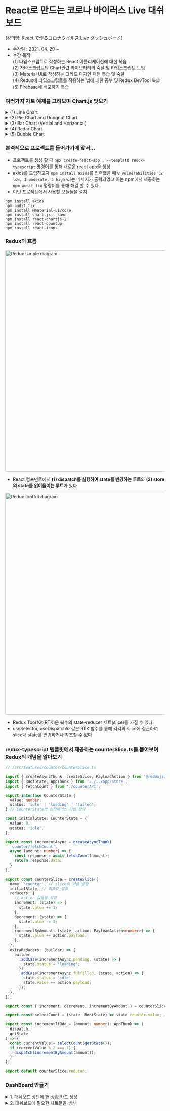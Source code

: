 # React로 만드는 코로나 바이러스 Live 대쉬보드

(강의명: [React で作るコロナウイルス Live ダッシュボード](https://www.udemy.com/course/covid-19-react-live/))

- 수강일 : 2021. 04. 29 ~
- 수강 목적<br/>
  (1) 타입스크립트로 작성하는 React 어플리케이션에 대한 복습 <br/>
  (2) 자바스크립트의 Chart관련 라이브러리의 숙달 및 타입스크립트 도입<br/>
  (3) Material UI로 작성하는 그리드 디자인 패턴 복습 및 숙달<br/>
  (4) Redux에 타입스크립트를 적용하는 법에 대한 공부 및 Redux DevTool 복습<br/>
  (5) Firebase에 배포하기 복습<br/>

### 여러가지 차트 예제를 그려보며 Chart.js 맛보기

<details>
<summary>(1) Line Chart</summary>
<div markdown="1-1">

<br/>
<image src="https://user-images.githubusercontent.com/67398691/116504620-abeeb800-a8f3-11eb-9e6a-18945b961cf7.png" alt="line chart" width="600px" />

```typescript
import React from 'react';
import { Line } from 'react-chartjs-2';
import { ChartData } from 'chart.js';

const data: ChartData = {
  labels: ['Mon', 'Tue', 'Wed', 'Thu', 'Fri', 'Sat', 'Sun'],
  datasets: [
    {
      label: 'Demo Line Plot',
      data: [5, 6, 9, 15, 30, 40, 80],
      fill: true,
      backgroundColor: '#008080',
      borderColor: '#7fffd4',
      pointBorderWidth: 10,
    },
  ],
};

const LinePlot = () => {
  return (
    <div>
      <Line data={data} type="line" />
    </div>
  );
}; // react-chartjs-2의 컴포넌트는 data값과 type값이 반드시 필요함

export default LinePlot;
```

</div>
</details>

<details>
<summary>(2) Pie Chart and Dougnut Chart</summary>
<div markdown="1-2">
  
<br/>
<image src="https://user-images.githubusercontent.com/67398691/116504749-038d2380-a8f4-11eb-9de2-4c7c36da6e2c.PNG" alt="pie chart" width="600px" />
<image src="https://user-images.githubusercontent.com/67398691/116504766-10117c00-a8f4-11eb-82d0-d4d5839156d4.png" alt="pie chart" width="600px" />

```typescript
import React from 'react';
import { Pie, Doughnut } from 'react-chartjs-2';
import { ChartData } from 'chart.js';

const data: ChartData = {
  labels: ['Windows', 'Mac', 'Linux'],
  datasets: [
    {
      label: 'OS Percentage',
      data: [90, 7, 3],
      backgroundColor: ['#4169e1', '#ff1493', '#FFCE56'],
      hoverBackgroundColor: ['#36A2EB', 'FF6384', 'FFCE56'],
      borderColor: ['transparent', 'transparent', 'transparent'],
      pointBorderWidth: 10,
    },
  ],
};

const PiePlot: React.FC = () => {
  return (
    <div>
      <Pie data={data} type="pie" />
      <Doughnut data={data} type="doughnut" />
    </div>
  );
};

export default PiePlot;
```

</div>
</details>

<details>
<summary>(3) Bar Chart (Vertial and Horizontal)</summary>
<div markdown="1-3">

<br/>
<image src="https://user-images.githubusercontent.com/67398691/116504726-f839f800-a8f3-11eb-8c58-6739f2709515.png" alt=" chart" width="600px" />

```typescript
import React from 'react';
import { Bar } from 'react-chartjs-2';
import { ChartData } from 'chart.js';

const data: ChartData = {
  labels: ['Mon', 'Tue', 'Wed', 'Thu', 'Fri', 'Sat', 'Sun'],
  datasets: [
    {
      label: 'Demo Bar Plot',
      backgroundColor: '#20b2aa',
      borderColor: 'transparent',
      hoverBackgroundColor: '#5f9ea0',
      data: [50, 30, 70, 15, 50, 0, 100],
    },
  ],
};
const options = {
  indexAxis: 'y',
};

const BarPlot: React.FC = () => {
  return (
    <div>
      <Bar data={data} type="bar" />
      <Bar data={data} type="bar" options={options} />
    </div>
  );
};

export default BarPlot;
```

</div>
</details>

<details>
<summary>(4) Radar Chart</summary>
<div markdown="1-4">
 
<br/>
<image src="https://user-images.githubusercontent.com/67398691/116504707-ea847280-a8f3-11eb-96ad-bc6a3eb70708.png" alt="radar chart" width="600px" />

```typescript
import React from 'react';
import { Radar } from 'react-chartjs-2';
import { ChartData } from 'chart.js';

const data: ChartData = {
  labels: [
    'React',
    'Vue',
    'Angular',
    'JavaScript',
    'TypeScript',
    'Redux',
    'REST API',
  ],
  datasets: [
    {
      label: 'Person A',
      backgroundColor: 'rgba(179, 181, 198, 0.2)',
      borderColor: '#008b8b',
      pointBackgroundColor: '#008b8b',
      pointBorderColor: '#fff',
      data: [100, 50, 30, 90, 50, 70, 40],
    },
    {
      label: 'Person B',
      backgroundColor: 'rgba(179, 181, 198, 0.2)',
      borderColor: '#ff1493',
      pointBackgroundColor: '#ff1493',
      pointBorderColor: '#fff',
      data: [10, 30, 100, 10, 100, 70, 60],
    },
  ],
};

const RadarPlot: React.FC = () => {
  return (
    <div>
      <Radar type="radar" data={data} />
    </div>
  );
};

export default RadarPlot;
```

</div>
</details>

<details>
<summary>(5) Bubble Chart</summary>
<div markdown="1-5">
<br/>
<image src="https://user-images.githubusercontent.com/67398691/116535415-b1adc300-a91e-11eb-901b-ac6c8ea20044.png" alt="bubble chart" width="600px" />

```typescript
import React from 'react';
import { Bubble } from 'react-chartjs-2';
import { ChartData } from 'chart.js';

const data: ChartData = {
  datasets: [
    {
      label: 'React',
      backgroundColor: '#4169e1',
      borderColor: 'transparent',
      data: [{ x: 20, y: 866, r: 107.0 }],
    },
    {
      label: 'Angular',
      backgroundColor: '#c71585',
      borderColor: 'transparent',
      data: [{ x: 30, y: 389, r: 5.8 }],
    },
    {
      label: 'Vue',
      backgroundColor: '#008080',
      borderColor: 'transparent',
      data: [{ x: 10, y: 749, r: 23.6 }],
    },
  ],
};

const options = {
  title: {
    display: true,
    fontSize: 18,
    text: 'NPM Downloads comparison (global)',
  },
  scales: {
    y: {
      scaleLabel: {
        display: true,
        labelString: 'Number of job offer in LinkedInt (Japan)',
        fontSize: 18,
      },
      ticks: {
        min: 0,
        max: 2000,
        fontSize: 14,
      },
    },
    x: {
      scaleLabel: {
        display: true,
        labelString: 'Learning Cost',
        fontSize: 18,
      },
      ticks: {
        min: 5,
        max: 35,
        fontSize: 14,
      },
    },
  },
};

const BubblePlot: React.FC = () => {
  return (
    <div>
      <Bubble data={data} type="bubble" options={options} />
    </div>
  );
};

export default BubblePlot;
```

</div>
</details>

### 본격적으로 프로젝트를 들어가기에 앞서...

- 프로젝트를 생성 할 때 `npx create-react-app . --template reudx-typescript` 명령어를 통해 새로운 react app을 생성
- axios를 도입하고자 `npm install axios`를 입력했을 때 `8 vulnerabilities (2 low, 1 moderate, 5 high)`라는 메세지가 출력되었고 이는 npm에서 제공하는 `npm audit fix` 명령어를 통해 해결 할 수 있다
- 이번 프로젝트에서 사용할 모듈들을 설치

```
npm install axios
npm audit fix
npm install @material-ui/core
npm install chart.js --save
npm install react-chartjs-2
npm install react-countup
npm install react-icons
```

### Redux의 흐름

<img src="https://user-images.githubusercontent.com/67398691/116842721-7a8a2b00-ac18-11eb-82ce-1721fd1edce9.jpg" alt="Redux simple diagram" width="700" />

- React 컴포넌트에서 **(1) dispatch를 실행하여 state를 변경하는 루트**와 **(2) store의 state를 읽어들이는 루트**가 있다

<img src="https://user-images.githubusercontent.com/67398691/116842751-942b7280-ac18-11eb-8712-c8ba2de36439.jpg" alt="Redux tool kit diagram" width="700" />

- Redux Tool Kit(RTK)은 복수의 state-reducer 세트(slice)를 가질 수 있다
- useSelector, useDispatch와 같은 RTK 함수를 통해 각각의 slice에 접근하여 slice내 state를 변경하거나 참조할 수 있다

### redux-typescript 템플릿에서 제공하는 counterSlice.ts를 뜯어보며 Redux의 개념을 알아보기

```typescript
// /src/features/counter/counterSlice.ts

import { createAsyncThunk, createSlice, PayloadAction } from '@reduxjs/toolkit';
import { RootState, AppThunk } from '../../app/store';
import { fetchCount } from './counterAPI';

export interface CounterState {
  value: number;
  status: 'idle' | 'loading' | 'failed';
} // CounterState의 인터페이스 타입 정의

const initialState: CounterState = {
  value: 0,
  status: 'idle',
};

export const incrementAsync = createAsyncThunk(
  'counter/fetchCount',
  async (amount: number) => {
    const response = await fetchCount(amount);
    return response.data;
  }
);

export const counterSlice = createSlice({
  name: 'counter', // slice의 이름 설정
  initialState, // 최초값 설정
  reducers: {
    // action 값들을 설정
    increment: (state) => {
      state.value += 1;
    },
    decrement: (state) => {
      state.value -= 1;
    },
    incrementByAmount: (state, action: PayloadAction<number>) => {
      state.value += action.payload;
    },
  },
  extraReducers: (builder) => {
    builder
      .addCase(incrementAsync.pending, (state) => {
        state.status = 'loading';
      })
      .addCase(incrementAsync.fulfilled, (state, action) => {
        state.status = 'idle';
        state.value += action.payload;
      });
  },
});

export const { increment, decrement, incrementByAmount } = counterSlice.actions; // 컴포넌트에서 사용할 수 있도록 export

export const selectCount = (state: RootState) => state.counter.value; // 컴포넌트에서 state 값을 참조하기 위한 함수

export const incrementIfOdd = (amount: number): AppThunk => (
  dispatch,
  getState
) => {
  const currentValue = selectCount(getState());
  if (currentValue % 2 === 1) {
    dispatch(incrementByAmount(amount));
  }
};

export default counterSlice.reducer;
```

### DashBoard 만들기

<details>
<summary> 1. 대쉬보드 상단에 현 상황 카드 생성 </summary>
<div markdown="dashboard-1">

<img src="https://user-images.githubusercontent.com/67398691/116962238-6a3d8300-ace0-11eb-9244-ed6e65f74f3e.PNG" alt="dashboard upper cards" width="800">

```typescript
// /src/features/covid/Cards.tsx
...
const data = useSelector(selectData); // 이전에 작성해둔 store에서 데이터를 받아오기
...
return (
...
<CountUp // countup 모듈, start, end, duration, separator 등의 props를 받아 사용 할 수 있다
  start={0}
  end={data.confirmed.value}
  duration={1.5}
  separator=","
/>
...
)
```

- 해당 카드 컴포넌트는 [React CountUp 모듈](https://www.npmjs.com/package/react-countup)을 사용하였음

</div>
</details>

<details>
<summary> 2. 대쉬보드에 필요한 차트들을 생성 </summary>
<div markdown="dashboard-2">

<img src="https://user-images.githubusercontent.com/67398691/117099782-1056bf00-adad-11eb-9fc7-fc8b04cd8b4c.PNG" alt="Worldwide dashboard" width="800">

<br/>

<img src="https://user-images.githubusercontent.com/67398691/117099840-32504180-adad-11eb-876a-bdb8e125a245.PNG" alt="Worldwide dashboard" width="800">

- 막대 차트와 선 그래프는 각각 해당 국가의 데이터와 전 세계 데이터를 나타냄
- 도넛 차트는 모든 상태에 맞춰 변경됨

</div>
</details>
